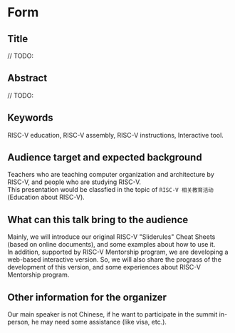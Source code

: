 # Form  

## Title  
// TODO:  

## Abstract  
// TODO:  

## Keywords  
RISC-V education, RISC-V assembly, RISC-V instructions, Interactive tool.

## Audience target and expected background  
Teachers who are teaching computer organization and architecture by RISC-V, and people who are studying RISC-V.   
This presentation would be classfied in the topic of `RISC-V 相关教育活动`(Education about RISC-V).

## What can this talk bring to the audience  
Mainly, we will introduce our original RISC-V "Sliderules" Cheat Sheets (based on online documents), and some examples about how to use it.  
In addition, supported by RISC-V Mentorship program, we are developing a web-based interactive version. So, we will also share the prograss of the development of this version, and some experiences about RISC-V Mentorship program.  

## Other information for the organizer
Our main speaker is not Chinese, if he want to participate in the summit in-person, he may need some assistance (like visa, etc.).
